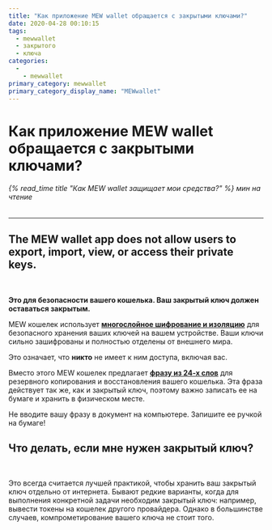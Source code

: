 ```yaml
---
title: "Как приложение MEW wallet обращается с закрытыми ключами?"
date: 2020-04-28 00:10:15
tags:
  - mewwallet
  - закрытого
  - ключа
categories:
  - 
    - mewwallet
primary_category: mewwallet
primary_category_display_name: "MEWwallet"
---
```


# **Как приложение MEW wallet обращается с закрытыми ключами?**

###### {% read_time title "Как MEW wallet защищает мои средства?" %} мин на чтение

* * *

## The MEW wallet app does not allow users to export, import, view, or access their private keys.

<br>

**Это для безопасности вашего кошелька. Ваш закрытый ключ должен оставаться закрытым.**

MEW кошелек использует [**многослойное шифрование и изоляцию**](/@@@@@@/mewwallet/mewwallet-security/) для безопасного хранения ваших ключей на вашем устройстве. Ваши ключи сильно зашифрованы и полностью отделены от внешнего мира.

Это означает, что **никто** не имеет к ним доступа, включая вас.

Вместо этого MEW кошелек предлагает [**фразу из 24-х слов**](/@@@@@@/security-and-privacy/what-is-a-mnemonic-phrase/) для резервного копирования и восстановления вашего кошелька. Эта фраза действует так же, как и закрытый ключ, поэтому важно записать ее на бумаге и хранить в физическом месте.

Не вводите вашу фразу в документ на компьютере. Запишите ее ручкой на бумаге!

## **Что делать, если мне нужен закрытый ключ?**

<br>

Это всегда считается лучшей практикой, чтобы хранить ваш закрытый ключ отдельно от интернета. Бывают редкие варианты, когда для выполнения конкретной задачи необходим закрытый ключ: например, вывести токены на кошелек другого провайдера. Однако в большинстве случаев, компрометирование вашего ключа не стоит того.
